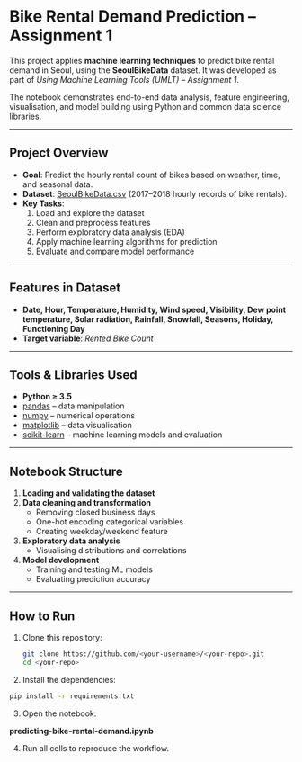 # Bike Rental Demand Prediction – Assignment 1

This project applies **machine learning techniques** to predict bike rental demand in Seoul, using the **SeoulBikeData** dataset. It was developed as part of *Using Machine Learning Tools (UMLT) – Assignment 1*.  

The notebook demonstrates end-to-end data analysis, feature engineering, visualisation, and model building using Python and common data science libraries.

---

## Project Overview
- **Goal**: Predict the hourly rental count of bikes based on weather, time, and seasonal data.  
- **Dataset**: [SeoulBikeData.csv](https://archive.ics.uci.edu/ml/datasets/Seoul+Bike+Sharing+Demand) (2017–2018 hourly records of bike rentals).  
- **Key Tasks**:
  1. Load and explore the dataset  
  2. Clean and preprocess features  
  3. Perform exploratory data analysis (EDA)  
  4. Apply machine learning algorithms for prediction  
  5. Evaluate and compare model performance  

---

## Features in Dataset
- **Date, Hour, Temperature, Humidity, Wind speed, Visibility, Dew point temperature, Solar radiation, Rainfall, Snowfall, Seasons, Holiday, Functioning Day**  
- **Target variable**: *Rented Bike Count*

---

## Tools & Libraries Used
- **Python ≥ 3.5**
- [pandas](https://pandas.pydata.org/) – data manipulation  
- [numpy](https://numpy.org/) – numerical operations  
- [matplotlib](https://matplotlib.org/) – data visualisation  
- [scikit-learn](https://scikit-learn.org/) – machine learning models and evaluation  

---

## Notebook Structure
1. **Loading and validating the dataset**  
2. **Data cleaning and transformation**  
   - Removing closed business days  
   - One-hot encoding categorical variables  
   - Creating weekday/weekend feature  
3. **Exploratory data analysis**  
   - Visualising distributions and correlations  
4. **Model development**  
   - Training and testing ML models  
   - Evaluating prediction accuracy  

---

## How to Run
1. Clone this repository:
   ```bash
   git clone https://github.com/<your-username>/<your-repo>.git
   cd <your-repo>

2. Install the dependencies:
```bash
pip install -r requirements.txt
```

3. Open the notebook:

**predicting-bike-rental-demand.ipynb**

4. Run all cells to reproduce the workflow.
